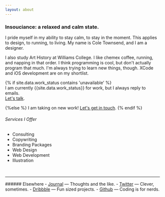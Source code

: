 ```yaml
---
layout: about
---
```


### Insouciance: a relaxed and calm state.
I pride myself in my ability to stay calm, to stay in the moment. This applies to design, to running, to living. My name is Cole Townsend, and I am a designer.

I  also study Art History at Williams College. I like chemex coffee, running, and napping  in that order. I think programming is cool, but don't actually program that much. I'm always trying to learn new things, though. XCode and iOS development are on my shortlist.

{% if site.data.work_status contains 'unavailable' %}  
I am currently {{site.data.work_status}} for work, but I always reply to emails. <br> <a class="link--accent" href="&#109;&#97;&#105;&#108;&#116;&#111;&#58;%63%6F%6C%65%40%74%77%6E%73%6E%64%2E%63%6F">Let's talk</a>.

{%else %} 
I am taking on new work! <a class="link--accent" href="&#109;&#97;&#105;&#108;&#116;&#111;&#58;%63%6F%6C%65%40%74%77%6E%73%6E%64%2E%63%6F">Let's get in touch</a>.
{% endif %}

###### Services I Offer
- Consulting
- Copywriting
- Branding Packages
- Web Design
- Web Development
- Illustration


<br>
<hr>
###### Elsewhere
- <a class="link--under" href="{{ site.url }}/journal)">Journal</a> &mdash; Thoughts and the like.
- <a class="link--under" href="http://twitter.com/{{ site.author.twitter }}">Twitter</a> &mdash; Clever, sometimes.
- <a class="link--under" href="http://dribbble.com/coletownsend">Dribbble</a> &mdash; Fun sized projects.
-  <a class="link--under" href="http://github.com/coletownsend">Github</a> &mdash; Coding is for nerds.
